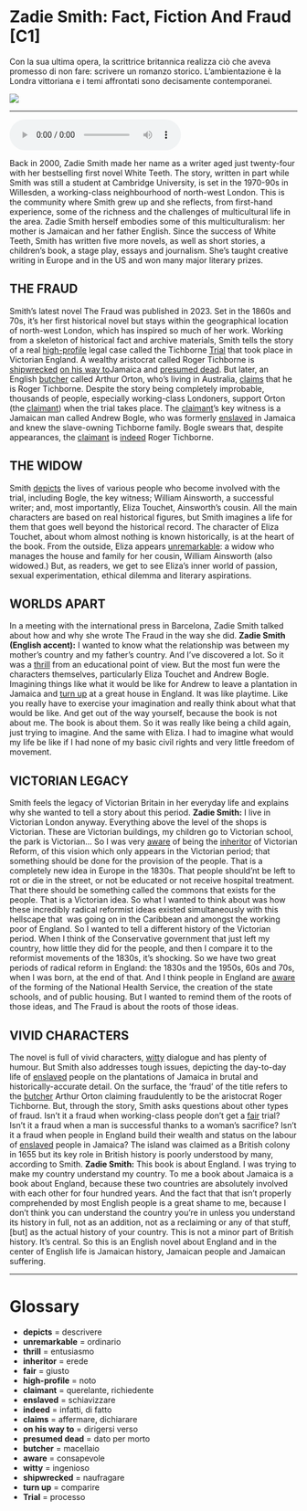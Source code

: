 # Zadie Smith: Fact, Fiction And Fraud   [C1]

Con la sua ultima opera, la scrittrice britannica realizza ciò che aveva promesso di non fare: scrivere un romanzo storico. L’ambientazione è la Londra vittoriana e i temi affrontati sono decisamente contemporanei.

![](Zadie%20Smith%20Fact,%20Fiction%20And%20Fraud.webp)

--------------

<div>
<audio controls autoplay>
    <source src="https:/raw.githubusercontent.com/dartie/speakup/main/2025-01/Zadie%20Smith%20Fact,%20Fiction%20And%20Fraud.mp3" type="audio/mpeg">
</audio>
</div>


Back in 2000, Zadie Smith made her name as a writer aged just twenty-four with her bestselling first novel White Teeth. The story, written in part while Smith was still a student at Cambridge University, is set in the 1970-90s in Willesden, a working-class neighbourhood of north-west London. This is the community where Smith grew up and she reflects, from first-hand experience, some of the richness and the challenges of multicultural life in the area. Zadie Smith herself embodies some of this multiculturalism: her mother is Jamaican and her father English. Since the success of White Teeth, Smith has written five more novels, as well as short stories, a children’s book, a stage play, essays and journalism. She’s taught creative writing in Europe and in the US and won many major literary prizes.

## THE FRAUD
Smith’s latest novel The Fraud was published in 2023. Set in the 1860s and 70s, it’s her first historical novel but stays within the geographical location of north-west London, which has inspired so much of her work. Working from a skeleton of historical fact and archive materials, Smith tells the story of a real [high-profile](## "noto") legal case called the Tichborne [Trial](## "processo") that took place in Victorian England. A wealthy aristocrat called Roger Tichborne is [shipwrecked](## "naufragare") [on his way to](## "dirigersi verso")Jamaica and [presumed dead](## "dato per morto"). But later, an English [butcher](## "macellaio") called Arthur Orton, who’s living in Australia, [claims](## "affermare, dichiarare") that he is Roger Tichborne. Despite the story being completely improbable, thousands of people, especially working-class Londoners, support Orton (the [claimant](## "querelante, richiedente")) when the trial takes place. The [claimant](## "querelante, richiedente")’s key witness is a Jamaican man called Andrew Bogle, who was formerly [enslaved](## "schiavizzare") in Jamaica and knew the slave-owning Tichborne family. Bogle swears that, despite appearances, the [claimant](## "querelante, richiedente") is [indeed](## "infatti, di fatto") Roger Tichborne.

## THE WIDOW
Smith [depicts](## "descrivere") the lives of various people who become involved with the trial, including Bogle, the key witness; William Ainsworth, a successful writer; and, most importantly, Eliza Touchet, Ainsworth’s cousin. All the main characters are based on real historical figures, but Smith imagines a life for them that goes well beyond the historical record. The character of Eliza Touchet, about whom almost nothing is known historically, is at the heart of the book. From the outside, Eliza appears [unremarkable](## "ordinario"): a widow who manages the house and family for her cousin, William Ainsworth (also widowed.) But, as readers, we get to see Eliza’s inner world of passion, sexual experimentation, ethical dilemma and literary aspirations.

## WORLDS APART
In a meeting with the international press in Barcelona, Zadie Smith talked about how and why she wrote The Fraud in the way she did.
**Zadie Smith (English accent):** I wanted to know what the relationship was between my mother’s country and my father’s country. And I’ve discovered a lot. So it was a [thrill](## "entusiasmo") from an educational point of view. But the most fun were the characters themselves, particularly Eliza Touchet and Andrew Bogle. Imagining things like what it would be like for Andrew to leave a plantation in Jamaica and [turn up](## "comparire") at a great house in England. It was like playtime. Like you really have to exercise your imagination and really think about what that would be like. And get out of the way yourself, because the book is not about me. The book is about them. So it was really like being a child again, just trying to imagine. And the same with Eliza. I had to imagine what would my life be like if I had none of my basic civil rights and very little freedom of movement. 

## VICTORIAN LEGACY
Smith feels the legacy of Victorian Britain in her everyday life and explains why she wanted to tell a story about this period.
**Zadie Smith:** I live in Victorian London anyway. Everything above the level of the shops is Victorian. These are Victorian buildings, my children go to Victorian school, the park is Victorian... So I was very [aware](## "consapevole") of being the [inheritor](## "erede") of Victorian Reform, of this vision which only appears in the Victorian period; that something should be done for the provision of the people. That is a completely new idea in Europe in the 1830s. That people should’nt be left to rot or die in the street, or not be educated or not receive hospital treatment. That there should be something called the commons that exists for the people. That is a Victorian idea. So what I wanted to think about was how these incredibly radical reformist ideas existed simultaneously with this hellscape that  was going on in the Caribbean and amongst the working poor of England. So I wanted to tell a different history of the Victorian period. When I think of the Conservative government that just left my country, how little they did for the people, and then I compare it to the reformist movements of the 1830s, it’s shocking. So we have two great periods of radical reform in England: the 1830s and the 1950s, 60s and 70s, when I was born, at the end of that. And I think people in England are [aware](## "consapevole") of the forming of the National Health Service, the creation of the state schools, and of public housing. But I wanted to remind them of the roots of those ideas, and The Fraud is about the roots of those ideas.

## VIVID CHARACTERS
The novel is full of vivid characters, [witty](## "ingenioso") dialogue and has plenty of humour. But Smith also addresses tough issues, depicting the day-to-day life of [enslaved](## "schiavizzare") people on the plantations of Jamaica in brutal and historically-accurate detail. On the surface, the ‘fraud’ of the title refers to the [butcher](## "macellaio") Arthur Orton claiming fraudulently to be the aristocrat Roger Tichborne. But, through the story, Smith asks questions about other types of fraud. Isn’t it a fraud when working-class people don’t get a [fair](## "giusto") trial? Isn’t it a fraud when a man is successful thanks to a woman’s sacrifice? Isn’t it a fraud when people in England build their wealth and status on the labour of [enslaved](## "schiavizzare") people in Jamaica? The island was claimed as a British colony in 1655 but its key role in British history is poorly understood by many, according to Smith.
**Zadie Smith:** This book is about England. I was trying to make my country understand my country. To me a book about Jamaica is a book about England, because these two countries are absolutely involved with each other for four hundred years. And the fact that that isn’t properly comprehended by most English people is a great shame to me, because I don’t think you can understand the country you’re in unless you understand its history in full, not as an addition, not as a reclaiming or any of that stuff, [but] as the actual history of your country. This is not a minor part of British history. It’s central. So this is an English novel about England and in the center of English life is Jamaican history, Jamaican people and Jamaican suffering. 

--------------

<div style = "display:block; clear:both; page-break-after:always;"></div>

# Glossary
* **depicts** = descrivere
* **unremarkable** = ordinario
* **thrill** = entusiasmo
* **inheritor** = erede
* **fair** = giusto
* **high-profile** = noto
* **claimant** = querelante, richiedente
* **enslaved** = schiavizzare
* **indeed** = infatti, di fatto
* **claims** = affermare, dichiarare
* **on his way to** = dirigersi verso
* **presumed dead** = dato per morto
* **butcher** = macellaio
* **aware** = consapevole
* **witty** = ingenioso
* **shipwrecked** = naufragare
* **turn up** = comparire
* **Trial** = processo
